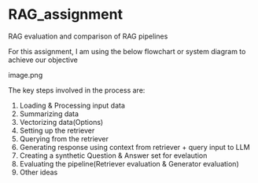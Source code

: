 # RAG_assignment
RAG evaluation and comparison of RAG pipelines

For this assignment, I am using the below flowchart or system diagram to achieve our objective

image.png

The key steps involved in the process are:

1) Loading & Processing input data
2) Summarizing data
3) Vectorizing data(Options)
4) Setting up the retriever
5) Querying from the retriever
6) Generating response using context from retriever + query input to LLM
7) Creating a synthetic Question & Answer set for evelaution
8) Evaluating the pipeline(Retriever evaluation & Generator evaluation)
9) Other ideas
